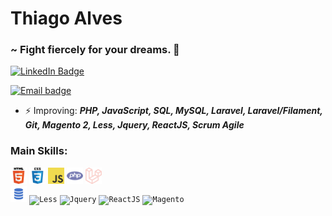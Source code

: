 # Thiago Alves
### ~ Fight fiercely for your dreams. 👋

[![LinkedIn Badge](https://img.shields.io/badge/linkedin-blue?logo=linkedin&style=for-the-badge&logoColor=white)](https://www.linkedin.com/in/thiago-alves-b96b2159/)
<!-- [![Twitter badge](https://img.shields.io/badge/twitter-white?logo=twitter&style=for-the-badge&logoColor=blue)](https://twitter.com/mariolucasdev) -->
[![Email badge](https://img.shields.io/badge/gmail-red?logo=gmail&style=for-the-badge&logoColor=white)](mailto:thiagoalves@ltdeveloper.com.br)

- ⚡ Improving: **_PHP, JavaScript, SQL, MySQL, Laravel, Laravel/Filament, Git, Magento 2, Less, Jquery, ReactJS, Scrum Agile_**
<!-- - 📚 Learning: **_Python, Software Engineering_** -->

### Main Skills:

<code><img title="HTML5" width="26px" src="https://raw.githubusercontent.com/github/explore/80688e429a7d4ef2fca1e82350fe8e3517d3494d/topics/html/html.png"/></code>
<code><img title="CSS3" width="26px" src="https://raw.githubusercontent.com/github/explore/80688e429a7d4ef2fca1e82350fe8e3517d3494d/topics/css/css.png"/></code>
<code><img title="JavaScript" width="26px" src="https://raw.githubusercontent.com/github/explore/80688e429a7d4ef2fca1e82350fe8e3517d3494d/topics/javascript/javascript.png"/></code>
<code><img title="PHP" width="26px" src="https://raw.githubusercontent.com/devicons/devicon/master/icons/php/php-plain.svg"/></code>
<code><img title="Laravel" width="26px" src="https://github.com/devicons/devicon/blob/master/icons/laravel/laravel-line.svg" />
          </code>
<code><img title="SQL" width="26px" src="https://raw.githubusercontent.com/github/explore/80688e429a7d4ef2fca1e82350fe8e3517d3494d/topics/sql/sql.png"/></code>
<code><img title="Less" width="26px" src="https://cdn.jsdelivr.net/gh/devicons/devicon/icons/less/less-plain-wordmark.svg" /></code>
<code><img title="Jquery" width="26px" src="https://cdn.jsdelivr.net/gh/devicons/devicon/icons/jquery/jquery-original.svg" /></code>
<code><img title="ReactJS" width="26px" src="https://cdn.jsdelivr.net/gh/devicons/devicon/icons/react/react-original.svg" /></code>
<code><img title="Magento" width="26px" src="https://cdn.jsdelivr.net/gh/devicons/devicon/icons/magento/magento-original.svg" /></code>
<br>

